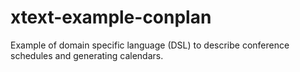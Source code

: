 # xtext-example-conplan
Example of domain specific language (DSL) to describe conference schedules and generating calendars.
